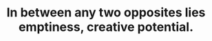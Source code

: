 ---
title: In between any two opposites lies emptiness, creative potential.
tags: buddhism opposites
---